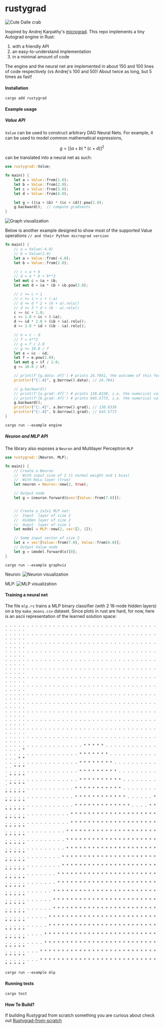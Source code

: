 
# rustygrad
![Cute Dalle crab](crab.png)

Inspired by Andrej Karpathy's [micrograd](https://github.com/karpathy/micrograd). This repo implements a tiny Autograd engine in Rust:

1. with a friendly API
2. an easy-to-understand implementation
3. in a minimal amount of code

The engine and the neural net are implemented in about 150 and 100 lines of code respectively (vs Andrej's 100 and 50)! About twice as long, but 5 times as fast!

#### Installation
```
cargo add rustygrad
```

#### Example usage

##### Value API

`Value` can be used to construct arbitrary DAG Neural Nets. For example, it can be used to model common mathematical expressions,

$$ g = [(a + b) * (c + d)] ^ 2 $$

can be translated into a neural net as such:

```Rust
use rustygrad::Value;

fn main() {
    let a = Value::from(1.0);
    let b = Value::from(2.0);
    let c = Value::from(3.0);
    let d = Value::from(4.0);

    let g = ((&a + &b) * (&c + &d)).pow(2.0);
    g.backward();  // compute gradients
}
```

![Graph visualization](examples/plots/value.svg)


Below is another example designed to show most of the supported Value operations `// and their Python micrograd version`

```Rust
fn main() {
    // a = Value(-4.0)
    // b = Value(2.0)
    let a = Value::from(-4.0);
    let b = Value::from(2.0);

    // c = a + b
    // d = a * b + b**3
    let mut c = &a + &b;
    let mut d = &a * &b + &b.pow(3.0);

    // c += c + 1
    // c += 1 + c + (-a)
    // d += d * 2 + (b + a).relu()
    // d += 3 * d + (b - a).relu()
    c += &c + 1.0;
    c += 1.0 + &c + (-&a);
    d += &d * 2.0 + (&b + &a).relu();
    d += 3.0 * &d + (&b - &a).relu();

    // e = c - d
    // f = e**2
    // g = f / 2.0
    // g += 10.0 / f
    let e = &c - &d;
    let f = e.pow(2.0);
    let mut g = &f / 2.0;
    g += 10.0 / &f;

    // print(f'{g.data:.4f}') # prints 24.7041, the outcome of this forward pass
    println!("{:.4}", g.borrow().data); // 24.7041

    // g.backward()
    // print(f'{a.grad:.4f}') # prints 138.8338, i.e. the numerical value of dg/da
    // print(f'{b.grad:.4f}') # prints 645.5773, i.e. the numerical value of dg/db
    g.backward();
    println!("{:.4}", a.borrow().grad); // 138.8338
    println!("{:.4}", b.borrow().grad); // 645.5773
}
```

```
cargo run --example engine
```

##### Neuron and MLP API
The library also exposes a `Neuron` and  Multilayer Perceptron `MLP`


```Rust
use rustygrad::{Neuron, MLP};

fn main() {
    // Create a Neuron 
    //  With input size of 2 (1 normal weight and 1 bias)
    //  With ReLu layer (true)
    let neuron = Neuron::new(2, true);

    // Output node
    let g = &neuron.forward(&vec![Value::from(7.0)]);


    // Create a 2x2x1 MLP net:
    //  Input  layer of size 2
    //  Hidden layer of size 2
    //  Ouput  layer of size 1
    let model = MLP::new(2, vec![2, 1]);

    // Some input vector of size 2
    let x = vec![Value::from(7.0), Value::from(8.0)];
    // Output Value node
    let g = &model.forward(x)[0];
}
```

```
cargo run --example graphviz
```

Neuron:
![Neuron visualization](examples/plots/neuron.svg)

MLP:
![MLP visualization](examples/plots/mlp.svg)


#### Training a neural net

The file `mlp.rs` trains a MLP binary classifier (with 2 16-node hidden layers) on a toy `make_moons.csv` dataset. Since plots in rust are hard, for now, here is an ascii representation of the learned solution space:


```
. . . . . . . . . . . . . . . . . . . . . . . . . . . . . . . . . . . . . . . . 
. . . . . . . . . . . . . . . . . . . . . . . . . . . . . . . . . . . . . . . . 
. . . . . . . . . . . . . . . . . . . . . . . . . . . . . . . . . . . . . . . . 
. . . . . . . . . . . . . . . . . . . . . . . . . . . . . . . . . . . . . . . . 
. . . . . . . . . . . . . . . . . . . . . . . . . . . . . . . . . . . . . . . . 
. . . . . . . . . . . . . . . . . . . . . . . . . . . . . . . . . . . . . . . . 
. . . . . . . . . . . . . . . . . . . . . . . . . . . . . . . . . . . . . . . . 
. . . . . . . . . . . . . . . . . . . . . . . . . . . . . . . . . . . . . . . . 
. . . . . . . . . . . . . . . . . . . . . . . . . . . . . . . . . . . . . . . . 
. . . . . . . . . . . . . . . . . . . . . . . . . . . . . . . . . . . . . . . . 
. . . . . . . . . . . . . . . . . . . . . . . . . . . . . . . . . . . . . . . . 
. . . . . . . . . . . . . . . . . . . . . . . . . . . . . . . . . . . . . . . . 
. . . . . . . . . . . . . . . . . . . . . . . . . . . . . . . . . . . . . . . . 
. . . . . . . . . . . . . . . . . . . . . . . . . . . . . . . . . . . . . . . . 
. . . . . . . . . . . . . . . . . . * * * * * . . . . . . . . . . . . . . . . * 
. . . . . . . . . . . . . . . . . * * * * * * * . . . . . . . . . . . . . . * * 
. . . . . . . . . . . . . . . . . * * * * * * * * . . . . . . . . . . . . * * * 
. . . . . . . . . . . . . . . . . * * * * * * * * * . . . . . . . . . . * * * * 
. . . . . . . . . . . . . . . . . * * * * * * * * * * . . . . . . . . . * * * * 
. . . . . . . . . . . . . . . . * * * * * * * * * * * . . . . . . . . * * * * * 
. . . . . . . . . . . . . . . . * * * * * * * * * * * * . . . . . . * * * * * * 
. . . . . . . . . . . . . . . . * * * * * * * * * * * * * . . . . * * * * * * * 
. . . . . . . . . . . . . . . * * * * * * * * * * * * * * * * * * * * * * * * * 
. . . . . . . . . . . . . . . * * * * * * * * * * * * * * * * * * * * * * * * * 
. . . . . . . . . . . . . . * * * * * * * * * * * * * * * * * * * * * * * * * * 
. . . . . . . . . . . . . . * * * * * * * * * * * * * * * * * * * * * * * * * * 
. . . . . . . . . . . . . . * * * * * * * * * * * * * * * * * * * * * * * * * * 
. . . . . . . . . . . . . * * * * * * * * * * * * * * * * * * * * * * * * * * * 
. . . . . . . . . . . . . * * * * * * * * * * * * * * * * * * * * * * * * * * * 
. . . . . . . . . . . . * * * * * * * * * * * * * * * * * * * * * * * * * * * * 
. . . . . . . . . . . . * * * * * * * * * * * * * * * * * * * * * * * * * * * * 
. . . . . . . . . . . * * * * * * * * * * * * * * * * * * * * * * * * * * * * * 
. . . . . . . . . . . * * * * * * * * * * * * * * * * * * * * * * * * * * * * * 
. . . . . . . . . . . * * * * * * * * * * * * * * * * * * * * * * * * * * * * * 
. . . . . . . . . . * * * * * * * * * * * * * * * * * * * * * * * * * * * * * * 
. . . . . . . . . . * * * * * * * * * * * * * * * * * * * * * * * * * * * * * * 
. . . . . . . . . * * * * * * * * * * * * * * * * * * * * * * * * * * * * * * * 
. . . . . . . . . * * * * * * * * * * * * * * * * * * * * * * * * * * * * * * * 
. . . . . . . . * * * * * * * * * * * * * * * * * * * * * * * * * * * * * * * * 
. . . . . . . . * * * * * * * * * * * * * * * * * * * * * * * * * * * * * * * * 
```

```
cargo run --example mlp
```

#### Running tests
```
cargo test
```

#### How To Build?

If building Rustygrad from scratch something you are curious about check out [Rustygrad-from-scratch](https://github.com/Mathemmagician/rustygrad-from-scratch)

